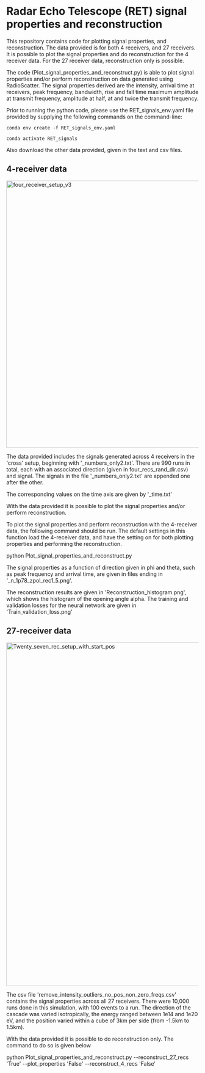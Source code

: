 # Radar Echo Telescope (RET) signal properties and reconstruction

This repository contains code for plotting signal properties, and reconstruction. The data provided is for both 4 receivers, and 27 receivers. It is possible to plot the signal properties and do reconstruction for the 4 receiver data. For the 27 receiver data, reconstruction only is possible.

The code (Plot_signal_properties_and_reconstruct.py) is able to plot signal properties and/or perform reconstruction on data generated using RadioScatter. The signal properties derived are the intensity, arrival time at receivers, peak frequency, bandwidth, rise and fall time maximum amplitude at transmit frequency, amplitude at half, at and twice the transmit frequency.

Prior to running the python code, please use the RET_signals_env.yaml file provided by supplying the following commands on the command-line:

`conda env create -f RET_signals_env.yaml`

`conda activate RET_signals`

Also download the other data provided, given in the text and csv files.

## 4-receiver data

<img width="700" alt="four_receiver_setup_v3" src="https://user-images.githubusercontent.com/42998963/194073362-01943ccf-f2ef-4254-a974-daf4daa20d16.png">

The data provided includes the signals generated across 4 receivers in the 'cross' setup, beginning with '_numbers_only2.txt'. There are 990 runs in total, each with an associated direction (given in four_recs_rand_dir.csv) and signal. The signals in the file '_numbers_only2.txt' are appended one after the other.

The corresponding values on the time axis are given by '_time.txt'

With the data provided it is possible to plot the signal properties and/or perform reconstruction.

To plot the signal properties and perform reconstruction with the 4-receiver data, the following command should be run. The default settings in this function load the 4-receiver data, and have the setting on for both plotting properties and performing the reconstruction.

python Plot_signal_properties_and_reconstruct.py

The signal properties as a function of direction given in phi and theta, such as peak frequency and arrival time, are given in files ending in '_n_1p78_zpol_rec1_5.png'.

The reconstruction results are given in 'Reconstruction_histogram.png', which shows the histogram of the opening angle alpha. The training and validation losses for the neural network are given in 'Train_validation_loss.png'

## 27-receiver data

<img width="900" alt="Twenty_seven_rec_setup_with_start_pos" src="https://user-images.githubusercontent.com/42998963/194078202-2aa2254c-a6c9-4b0d-836b-3d9e30a43136.png">

The csv file 'remove_intensity_outliers_no_pos_non_zero_freqs.csv' contains the signal properties across all 27 receivers. There were 10,000 runs done in this simulation, with 100 events to a run. The direction of the cascade was varied isotropically, the energy ranged between 1e14 and 1e20 eV, and the position varied within a cube of 3km  per side (from -1.5km to 1.5km).

With the data provided it is possible to do reconstruction only. The command to do so is given below

python Plot_signal_properties_and_reconstruct.py --reconstruct_27_recs 'True' --plot_properties 'False' --reconstruct_4_recs 'False'
